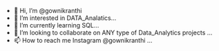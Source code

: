 - 👋 Hi, I’m @gownikranthi
- 👀 I’m interested in  DATA_Analatics...
- 🌱 I’m currently learning SQL...
- 💞️ I’m looking to collaborate on ANY type of Data_Analytics projects ...
- 📫 How to reach me Instagram @gownikranthi ...

<!---
gownikranthi/gownikranthi is a ✨ special ✨ repository because its `README.md` (this file) appears on your GitHub profile.
You can click the Preview link to take a look at your changes.
--->
